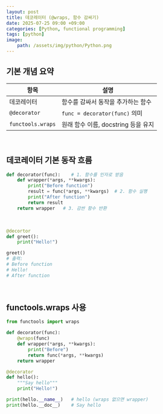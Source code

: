 ```yaml
---
layout: post
title: 데코레이터 (@wraps, 함수 감싸기)
date: 2025-07-25 09:00 +09:00
categories: [Python, functional programming]
tags: [python]
image:
    path: /assets/img/python/Python.png
---
```


## 기본 개념 요약

| 항목 | 설명 |
|-|-|
| 데코레이터 | 함수를 감싸서 동작을 추가하는 함수 |
| `@decorator` | `func = decorator(func)` 의미 |
| `functools.wraps` | 원래 함수 이름, docstring 등을 유지 |

<br>

## 데코레이터 기본 동작 흐름

```python
def decorator(func):    # 1. 함수를 인자로 받음
    def wrapper(*args, **kwargs):
        print("Before function")
        result = func(*args, **kwargs)  # 2. 함수 실행
        print("After function")
        return result
    return wrapper   # 3. 감싼 함수 반환
```

<br>

```python
@decortor
def greet():
    print("Hello!")

greet()
# 출력:
# Before function
# Hello!
# After function
```

<br>

## functools.wraps 사용

```python
from functools import wraps

def decorator(func):
    @wraps(func)
    def wrapper(*args, **kwargs):
        print("Before")
        return func(*args, **kwargs)
    return wrapper

@decorator
def hello():
    """Say hello"""
    print("Hello!")

print(hello.__name__)   # hello (wraps 없으면 wrapper)
print(hello.__doc__)    # Say hello
```